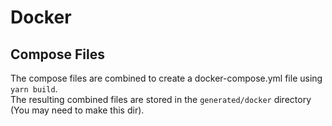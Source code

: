 # Docker

## Compose Files

The compose files are combined to create a docker-compose.yml file using `yarn build`.  
The resulting combined files are stored in the `generated/docker` directory (You may need to make this dir).  
